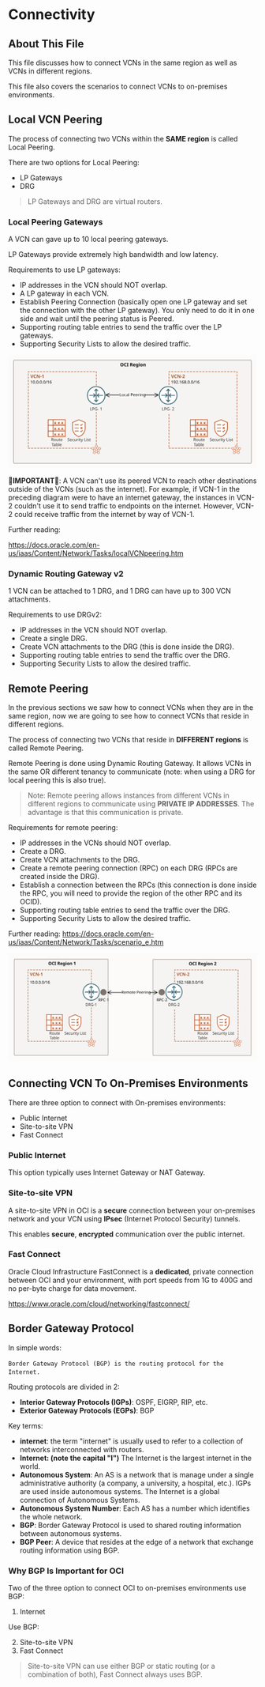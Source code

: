 # Connectivity

## About This File

This file discusses how to connect VCNs in the same region as well as VCNs in different regions.

This file also covers the scenarios to connect VCNs to on-premises environments.

## Local VCN Peering

The process of connecting two VCNs within the **SAME region** is called Local Peering.

There are two options for Local Peering:

- LP Gateways
- DRG

> LP Gateways and DRG are virtual routers.

### Local Peering Gateways

A VCN can gave up to 10 local peering gateways.

LP Gateways provide extremely high bandwidth and low latency.

Requirements to use LP gateways:

- IP addresses in the VCN should NOT overlap.
- A LP gateway in each VCN.
- Establish Peering Connection (basically open one LP gateway and set the connection with the other LP gateway). You only need to do it in one side and wait until the peering status is Peered.
- Supporting routing table entries to send the traffic over the LP gateways.
- Supporting Security Lists to allow the desired traffic.


![network_local_peering_basic.svg](../../img/network_local_peering_basic.svg)

**📢IMPORTANT📢**: A VCN can't use its peered VCN to reach other destinations outside of the VCNs (such as the internet). For example, if VCN-1 in the preceding diagram were to have an internet gateway, the instances in VCN-2 couldn't use it to send traffic to endpoints on the internet. However, VCN-2 could receive traffic from the internet by way of VCN-1. 


Further reading:

https://docs.oracle.com/en-us/iaas/Content/Network/Tasks/localVCNpeering.htm


### Dynamic Routing Gateway v2

1 VCN can be attached to 1 DRG, and 1 DRG can have up to 300 VCN attachments.

Requirements to use DRGv2:

- IP addresses in the VCN should NOT overlap.
- Create a single DRG.
- Create VCN attachments to the DRG (this is done inside the DRG).
- Supporting routing table entries to send the traffic over the DRG.
- Supporting Security Lists to allow the desired traffic.

## Remote Peering

In the previous sections we saw how to connect VCNs when they are in the same region, now we are going to see how to connect VCNs that reside in different regions.

The process of connecting two VCNs that reside in **DIFFERENT regions** is called Remote Peering.

Remote Peering is done using Dynamic Routing Gateway. It allows VCNs in the same OR different tenancy to communicate (note: when using a DRG for local peering this is also true).

> Note: Remote peering allows instances from different VCNs in different regions to communicate using **PRIVATE IP ADDRESSES**. The advantage is that this communication is private.

Requirements for remote peering:

- IP addresses in the VCNs should NOT overlap.
- Create a DRG.
- Create VCN attachments to the DRG.
- Create a remote peering connection (RPC) on each DRG (RPCs are created inside the DRG).
- Establish a connection between the RPCs (this connection is done inside the RPC, you will need to provide the region of the other RPC and its OCID).
- Supporting routing table entries to send the traffic over the DRG.
- Supporting Security Lists to allow the desired traffic.

Further reading: https://docs.oracle.com/en-us/iaas/Content/Network/Tasks/scenario_e.htm

![network_remote_peering_basic.svg](../../img/network_remote_peering_basic.svg)

## Connecting VCN To On-Premises Environments

There are three option to connect with On-premises environments:

- Public Internet
- Site-to-site VPN
- Fast Connect

### Public Internet

This option typically uses Internet Gateway or NAT Gateway.

### Site-to-site VPN

A site-to-site VPN in OCI is a **secure** connection between your on-premises network and your VCN using **IPsec** (Internet Protocol Security) tunnels.

This enables **secure**, **encrypted** communication over the public internet.

### Fast Connect

Oracle Cloud Infrastructure FastConnect is a **dedicated**, private connection between OCI and your environment, with port speeds from 1G to 400G and no per-byte charge for data movement.

https://www.oracle.com/cloud/networking/fastconnect/

## Border Gateway Protocol

In simple words:

`Border Gateway Protocol (BGP) is the routing protocol for the Internet.`

Routing protocols are divided in 2:

- **Interior Gateway Protocols (IGPs)**: OSPF, EIGRP, RIP, etc.
- **Exterior Gateway Protocols (EGPs)**: BGP

Key terms:

- **internet**: the term "internet" is usually used to refer to a collection of networks interconnected with routers.
- **Internet: (note the capital "I")** The Internet is the largest internet in the world.
- **Autonomous System**: An AS is a network that is manage under a single administrative authority (a company, a university, a hospital, etc.). IGPs are used inside autonomous systems. The Internet is a global connection of Autonomous Systems.
- **Autonomous System Number**: Each AS has a number which identifies the whole network.
- **BGP**: Border Gateway Protocol is used to shared routing information between autonomous systems.
- **BGP Peer**: A device that resides at the edge of a network that exchange routing information using BGP.

### Why BGP Is Important for OCI

Two of the three option to connect OCI to on-premises environments use BGP:

1. Internet

Use BGP:

2. Site-to-site VPN
3. Fast Connect

> Site-to-site VPN can use either BGP or static routing (or a combination of both), Fast Connect always uses BGP.